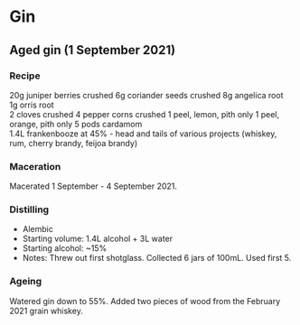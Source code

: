 # Gin

## Aged gin (1 September 2021)

### Recipe

20g	juniper berries	crushed
6g	coriander seeds	crushed
8g	angelica root	
1g	orris root	
2	cloves crushed
4	pepper corns crushed
1	peel, lemon, pith only
1	peel, orange, pith only
5	pods cardamom	
1.4L frankenbooze	at 45% - head and tails of various projects (whiskey, rum, cherry brandy, feijoa brandy)

### Maceration

Macerated 1 September - 4 September 2021.

### Distilling

  - Alembic
  - Starting volume: 1.4L alcohol + 3L water
  - Starting alcohol: ~15%
  - Notes:
    Threw out first shotglass.
    Collected 6 jars of 100mL. Used first 5.
    
### Ageing

Watered gin down to 55%.
Added two pieces of wood from the February 2021 grain whiskey.
